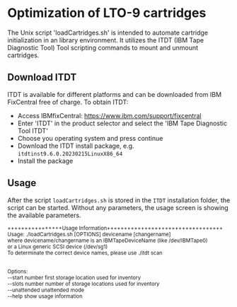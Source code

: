 # Optimization of LTO-9 cartridges

The Unix script 'loadCartridges.sh' is intended to automate cartridge initialization in an library environment.
It utilizes the ITDT (IBM Tape Diagnostic Tool) Tool scripting commands to mount and unmount cartridges.

## Download ITDT
ITDT is available for different platforms and can be downloaded from IBM FixCentral free of charge.
To obtain ITDT:
- Access IBMfixCentral: https://www.ibm.com/support/fixcentral
- Enter 'ITDT' in the product selector and select the 'IBM Tape Diagnostic Tool ITDT'
- Choose you operating system and press continue
- Download the ITDT install package, e.g. `itdtinst9.6.0.20230215LinuxX86_64`
- Install the package

## Usage
After the script `loadCartridges.sh` is stored in the `ITDT` installation folder, the script can be 
started. Without any parameters, the usage screen is showing the available parameters.

<sub>++++++++++++++++Usage Information++++++++++++++++++++++++++++++++++ <br>
Usage: ./loadCartridges.sh [OPTIONS] devicename [changername] <br>
  where devicename/changername is an IBMTapeDeviceName (like /dev/IBMTape0) <br>
  or a Linux generic SCSI device (/dev/sg1) <br>
  To determinate the correct device names, please use ./itdt scan <br>
   <br>  <br>
 Options: <br>
  --start number       first storage location used for inventory <br>
  --slots number       number of storage locations used for inventory <br>
  --unattended         unattended mode <br>
  --help               show usage information <br>
</sub>
